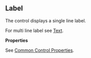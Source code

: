 ## Label

The control displays a single line label.

For multi line label see [Text](text.md).

**Properties**

See [Common Control Properties](../common-control-properties.md).
